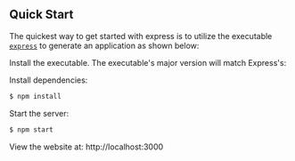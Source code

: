 ## Quick Start

  The quickest way to get started with express is to utilize the executable [`express`](https://github.com/expressjs/generator) to generate an application as shown below:

  Install the executable. The executable's major version will match Express's:

  Install dependencies:

```bash
$ npm install
```

  Start the server:

```bash
$ npm start
```

  View the website at: http://localhost:3000
